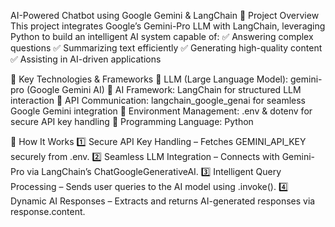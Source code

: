 AI-Powered Chatbot using Google Gemini & LangChain
📌 Project Overview
This project integrates Google’s Gemini-Pro LLM with LangChain, leveraging Python to build an intelligent AI system capable of:
✅ Answering complex questions
✅ Summarizing text efficiently
✅ Generating high-quality content
✅ Assisting in AI-driven applications

🔹 Key Technologies & Frameworks
🔹 LLM (Large Language Model): gemini-pro (Google Gemini AI)
🔹 AI Framework: LangChain for structured LLM interaction
🔹 API Communication: langchain_google_genai for seamless Google Gemini integration
🔹 Environment Management: .env & dotenv for secure API key handling
🔹 Programming Language: Python

🔹 How It Works
1️⃣ Secure API Key Handling – Fetches GEMINI_API_KEY securely from .env.
2️⃣ Seamless LLM Integration – Connects with Gemini-Pro via LangChain’s ChatGoogleGenerativeAI.
3️⃣ Intelligent Query Processing – Sends user queries to the AI model using .invoke().
4️⃣ Dynamic AI Responses – Extracts and returns AI-generated responses via response.content.
